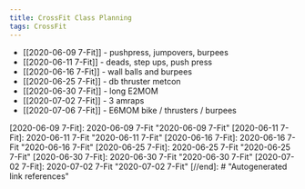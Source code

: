 ```yaml
---
title: CrossFit Class Planning
tags: CrossFit
---
```


- [[2020-06-09 7-Fit]] - pushpress, jumpovers, burpees
- [[2020-06-11 7-Fit]] - deads, step ups, push press
- [[2020-06-16 7-Fit]] - wall balls and burpees
- [[2020-06-25 7-Fit]] - db thruster metcon
- [[2020-06-30 7-Fit]] - long E2MOM
- [[2020-07-02 7-Fit]] - 3 amraps
- [[2020-07-06 7-Fit]] - E6MOM bike / thrusters / burpees 

[//begin]: # "Autogenerated link references for markdown compatibility"
[2020-06-09 7-Fit]: 2020-06-09 7-Fit "2020-06-09 7-Fit"
[2020-06-11 7-Fit]: 2020-06-11 7-Fit "2020-06-11 7-Fit"
[2020-06-16 7-Fit]: 2020-06-16 7-Fit "2020-06-16 7-Fit"
[2020-06-25 7-Fit]: 2020-06-25 7-Fit "2020-06-25 7-Fit"
[2020-06-30 7-Fit]: 2020-06-30 7-Fit "2020-06-30 7-Fit"
[2020-07-02 7-Fit]: 2020-07-02 7-Fit "2020-07-02 7-Fit"
[//end]: # "Autogenerated link references"